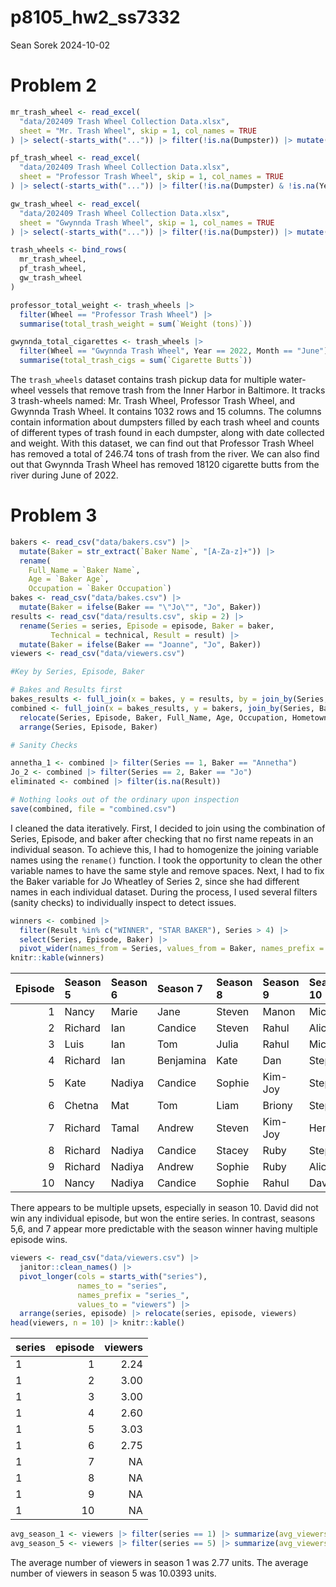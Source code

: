 p8105_hw2_ss7332
================
Sean Sorek
2024-10-02

# Problem 2

``` r
mr_trash_wheel <- read_excel(
  "data/202409 Trash Wheel Collection Data.xlsx",
  sheet = "Mr. Trash Wheel", skip = 1, col_names = TRUE
) |> select(-starts_with("...")) |> filter(!is.na(Dumpster)) |> mutate(`Sports Balls` = as.integer(floor(`Sports Balls`)), Year = as.integer(Year), Wheel = "Mr. Trash Wheel")

pf_trash_wheel <- read_excel(
  "data/202409 Trash Wheel Collection Data.xlsx",
  sheet = "Professor Trash Wheel", skip = 1, col_names = TRUE
) |> select(-starts_with("...")) |> filter(!is.na(Dumpster) & !is.na(Year)) |> mutate(Wheel = "Professor Trash Wheel")

gw_trash_wheel <- read_excel(
  "data/202409 Trash Wheel Collection Data.xlsx",
  sheet = "Gwynnda Trash Wheel", skip = 1, col_names = TRUE
) |> select(-starts_with("...")) |> filter(!is.na(Dumpster)) |> mutate(Wheel = "Gwynnda Trash Wheel")

trash_wheels <- bind_rows(
  mr_trash_wheel,
  pf_trash_wheel,
  gw_trash_wheel
)

professor_total_weight <- trash_wheels |>
  filter(Wheel == "Professor Trash Wheel") |>
  summarise(total_trash_weight = sum(`Weight (tons)`))

gwynnda_total_cigarettes <- trash_wheels |>
  filter(Wheel == "Gwynnda Trash Wheel", Year == 2022, Month == "June") |>
  summarise(total_trash_cigs = sum(`Cigarette Butts`))
```

The `trash_wheels` dataset contains trash pickup data for multiple
water-wheel vessels that remove trash from the Inner Harbor in
Baltimore. It tracks 3 trash-wheels named: Mr. Trash Wheel, Professor
Trash Wheel, and Gwynnda Trash Wheel. It contains 1032 rows and 15
columns. The columns contain information about dumpsters filled by each
trash wheel and counts of different types of trash found in each
dumpster, along with date collected and weight. With this dataset, we
can find out that Professor Trash Wheel has removed a total of 246.74
tons of trash from the river. We can also find out that Gwynnda Trash
Wheel has removed 18120 cigarette butts from the river during June of
2022.

# Problem 3

``` r
bakers <- read_csv("data/bakers.csv") |>
  mutate(Baker = str_extract(`Baker Name`, "[A-Za-z]+")) |>
  rename(
    Full_Name = `Baker Name`,
    Age = `Baker Age`,
    Occupation = `Baker Occupation`)
bakes <- read_csv("data/bakes.csv") |>
  mutate(Baker = ifelse(Baker == "\"Jo\"", "Jo", Baker))
results <- read_csv("data/results.csv", skip = 2) |>
  rename(Series = series, Episode = episode, Baker = baker,
         Technical = technical, Result = result) |>
  mutate(Baker = ifelse(Baker == "Joanne", "Jo", Baker))
viewers <- read_csv("data/viewers.csv")

#Key by Series, Episode, Baker

# Bakes and Results first
bakes_results <- full_join(x = bakes, y = results, by = join_by(Series, Episode, Baker))
combined <- full_join(x = bakes_results, y = bakers, join_by(Series, Baker)) |>
  relocate(Series, Episode, Baker, Full_Name, Age, Occupation, Hometown) |> # metadata before results
  arrange(Series, Episode, Baker)

# Sanity Checks

annetha_1 <- combined |> filter(Series == 1, Baker == "Annetha")
Jo_2 <- combined |> filter(Series == 2, Baker == "Jo")
eliminated <- combined |> filter(is.na(Result))

# Nothing looks out of the ordinary upon inspection
save(combined, file = "combined.csv")
```

I cleaned the data iteratively. First, I decided to join using the
combination of Series, Episode, and baker after checking that no first
name repeats in an individual season. To achieve this, I had to
homogenize the joining variable names using the `rename()` function. I
took the opportunity to clean the other variable names to have the same
style and remove spaces. Next, I had to fix the Baker variable for Jo
Wheatley of Series 2, since she had different names in each individual
dataset. During the process, I used several filters (sanity checks) to
individually inspect to detect issues.

``` r
winners <- combined |>
  filter(Result %in% c("WINNER", "STAR BAKER"), Series > 4) |>
  select(Series, Episode, Baker) |>
  pivot_wider(names_from = Series, values_from = Baker, names_prefix = "Season ")
knitr::kable(winners)
```

| Episode | Season 5 | Season 6 | Season 7  | Season 8 | Season 9 | Season 10 |
|--------:|:---------|:---------|:----------|:---------|:---------|:----------|
|       1 | Nancy    | Marie    | Jane      | Steven   | Manon    | Michelle  |
|       2 | Richard  | Ian      | Candice   | Steven   | Rahul    | Alice     |
|       3 | Luis     | Ian      | Tom       | Julia    | Rahul    | Michael   |
|       4 | Richard  | Ian      | Benjamina | Kate     | Dan      | Steph     |
|       5 | Kate     | Nadiya   | Candice   | Sophie   | Kim-Joy  | Steph     |
|       6 | Chetna   | Mat      | Tom       | Liam     | Briony   | Steph     |
|       7 | Richard  | Tamal    | Andrew    | Steven   | Kim-Joy  | Henry     |
|       8 | Richard  | Nadiya   | Candice   | Stacey   | Ruby     | Steph     |
|       9 | Richard  | Nadiya   | Andrew    | Sophie   | Ruby     | Alice     |
|      10 | Nancy    | Nadiya   | Candice   | Sophie   | Rahul    | David     |

There appears to be multiple upsets, especially in season 10. David did
not win any individual episode, but won the entire series. In contrast,
seasons 5,6, and 7 appear more predictable with the season winner having
multiple episode wins.

``` r
viewers <- read_csv("data/viewers.csv") |>
  janitor::clean_names() |>
  pivot_longer(cols = starts_with("series"),
               names_to = "series",
               names_prefix = "series_",
               values_to = "viewers") |>
  arrange(series, episode) |> relocate(series, episode, viewers)
head(viewers, n = 10) |> knitr::kable()
```

| series | episode | viewers |
|:-------|--------:|--------:|
| 1      |       1 |    2.24 |
| 1      |       2 |    3.00 |
| 1      |       3 |    3.00 |
| 1      |       4 |    2.60 |
| 1      |       5 |    3.03 |
| 1      |       6 |    2.75 |
| 1      |       7 |      NA |
| 1      |       8 |      NA |
| 1      |       9 |      NA |
| 1      |      10 |      NA |

``` r
avg_season_1 <- viewers |> filter(series == 1) |> summarize(avg_viewers = mean(viewers, na.rm = T)) |> as.double()
avg_season_5 <- viewers |> filter(series == 5) |> summarize(avg_viewers = mean(viewers, na.rm = T)) |> as.double()
```

The average number of viewers in season 1 was 2.77 units. The average
number of viewers in season 5 was 10.0393 units.
